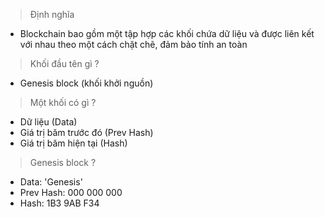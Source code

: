 > Định nghĩa
-  Blockchain bao gồm một tập hợp các khối chứa dữ liệu và được liên kết với nhau theo một cách chặt chẽ, đảm bảo tính an toàn
> Khối đầu tên gì ?
- Genesis block (khối khởi nguồn)
> Một khối có gì ?
- Dữ liệu (Data)
- Giá trị băm trước đó (Prev Hash)
- Giá trị băm hiện tại (Hash)
> Genesis block ?
- Data:       'Genesis'
- Prev Hash:  000 000 000
- Hash:       1B3 9AB F34
